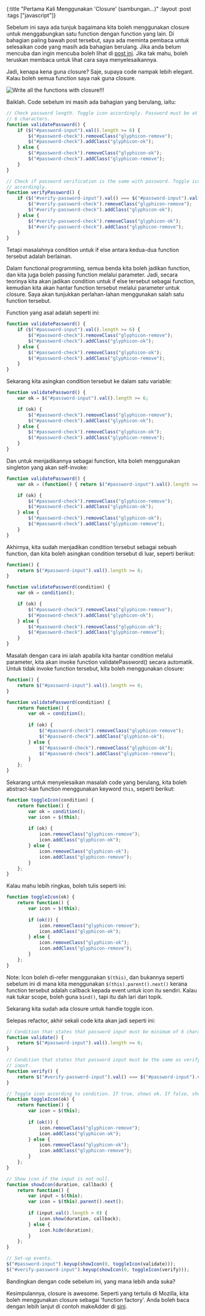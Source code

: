 {:title "Pertama Kali Menggunakan 'Closure' (sambungan...)"
 :layout :post
 :tags  ["javascript"]}
 
 Sebelum ini saya ada tunjuk bagaimana kita boleh menggunakan closure untuk menggabungkan satu function dengan function yang lain. Di bahagian paling bawah post tersebut, saya ada meminta pembaca untuk selesaikan code yang masih ada bahagian berulang. Jika anda belum mencuba dan ingin mencuba boleh lihat di [post ini](/blog/2015/pertama-kali-menggunakan-closure.html). Jika tak mahu, boleh teruskan membaca untuk lihat cara saya menyelesaikannya.

Jadi, kenapa kena guna closure? Saje, supaya code nampak lebih elegant. Kalau boleh semua function saya nak guna closure.

![Write all the functions with closure!!!](/images/all-closures.png)

Baiklah. Code sebelum ini masih ada bahagian yang berulang, iaitu:

```javascript
// Check password length. Toggle icon accordingly. Password must be at least 
// 6 characters. 
function validatePassword() {
    if ($("#password-input").val().length >= 6) {
        $("#password-check").removeClass("glyphicon-remove");
        $("#password-check").addClass("glyphicon-ok");
    } else {
        $("#password-check").removeClass("glyphicon-ok");
        $("#password-check").addClass("glyphicon-remove");
    }
}

// Check if password verification is the same with password. Toggle icon
// accordingly.
function verifyPassword() {
    if ($("#verify-password-input").val() === $("#password-input").val()) {
        $("#verify-password-check").removeClass("glyphicon-remove");
        $("#verify-password-check").addClass("glyphicon-ok");
    } else {
        $("#verify-password-check").removeClass("glyphicon-ok");
        $("#verify-password-check").addClass("glyphicon-remove");
    }
}
```

Tetapi masalahnya condition untuk if else antara kedua-dua function tersebut adalah berlainan.

Dalam functional programming, semua benda kita boleh jadikan function, dan kita juga boleh passing function melalui parameter. Jadi, secara teorinya kita akan jadikan condition untuk if else tersebut sebagai function, kemudian kita akan hantar function tersebut melalui parameter untuk closure. Saya akan tunjukkan perlahan-lahan menggunakan salah satu function tersebut.

Function yang asal adalah seperti ini:

```javascript
function validatePassword() {
    if ($("#password-input").val().length >= 6) {
        $("#password-check").removeClass("glyphicon-remove");
        $("#password-check").addClass("glyphicon-ok");
    } else {
        $("#password-check").removeClass("glyphicon-ok");
        $("#password-check").addClass("glyphicon-remove");
    }
}
```

Sekarang kita asingkan condition tersebut ke dalam satu variable:

```javascript
function validatePassword() {
    var ok = $("#password-input").val().length >= 6;

    if (ok) {
        $("#password-check").removeClass("glyphicon-remove");
        $("#password-check").addClass("glyphicon-ok");
    } else {
        $("#password-check").removeClass("glyphicon-ok");
        $("#password-check").addClass("glyphicon-remove");
    }
}
```

Dan untuk menjadikannya sebagai function, kita boleh menggunakan singleton yang akan self-invoke:


```javascript
function validatePassword() {
    var ok = (function() { return $("#password-input").val().length >= 6; })();

    if (ok) {
        $("#password-check").removeClass("glyphicon-remove");
        $("#password-check").addClass("glyphicon-ok");
    } else {
        $("#password-check").removeClass("glyphicon-ok");
        $("#password-check").addClass("glyphicon-remove");
    }
}
```

Akhirnya, kita sudah menjadikan condition tersebut sebagai sebuah function, dan kita boleh asingkan condition tersebut di luar, seperti berikut:

```javascript
function() {
    return $("#password-input").val().length >= 6;
}

function validatePassword(condition) {
    var ok = condition();

    if (ok) {
        $("#password-check").removeClass("glyphicon-remove");
        $("#password-check").addClass("glyphicon-ok");
    } else {
        $("#password-check").removeClass("glyphicon-ok");
        $("#password-check").addClass("glyphicon-remove");
    }
}
```

Masalah dengan cara ini ialah apabila kita hantar condition melalui parameter, kita akan invoke function validatePassword() secara automatik. Untuk tidak invoke function tersebut, kita boleh menggunakan closure:

```javascript
function() {
    return $("#password-input").val().length >= 6;
}

function validatePassword(condition) {
    return function() {
        var ok = condition();
        
        if (ok) {
            $("#password-check").removeClass("glyphicon-remove");
            $("#password-check").addClass("glyphicon-ok");
        } else {
            $("#password-check").removeClass("glyphicon-ok");
            $("#password-check").addClass("glyphicon-remove");
        }
    };
}
```

Sekarang untuk menyelesaikan masalah code yang berulang, kita boleh abstract-kan function menggunakan keyword `this`, seperti berikut:

```javascript
function toggleIcon(condition) {
    return function() {
        var ok = condition();
        var icon = $(this);
        
        if (ok) {
            icon.removeClass("glyphicon-remove");
            icon.addClass("glyphicon-ok");
        } else {
            icon.removeClass("glyphicon-ok");
            icon.addClass("glyphicon-remove");
        }
    };
}
```

Kalau mahu lebih ringkas, boleh tulis seperti ini:

```javascript
function toggleIcon(ok) {
    return function() {
        var icon = $(this);
        
        if (ok()) {
            icon.removeClass("glyphicon-remove");
            icon.addClass("glyphicon-ok");
        } else {
            icon.removeClass("glyphicon-ok");
            icon.addClass("glyphicon-remove");
        }
    };
}
```

Note: Icon boleh di-refer menggunakan `$(this)`, dan bukannya seperti sebelum ini di mana kita menggunakan `$(this).parent().next()` kerana function tersebut adalah callback kepada event untuk icon itu sendiri. Kalau nak tukar scope, boleh guna `bind()`, tapi itu dah lari dari topik.

Sekarang kita sudah ada closure untuk handle toggle icon.

Selepas refactor, akhir sekali code kita akan jadi seperti ini:

```javascript
// Condition that states that password input must be minimum of 6 characters.
function validate() {
    return $("#password-input").val().length >= 6;
}

// Condition that states that password input must be the same as verify password
// input.
function verify() {
    return $("#verify-password-input").val() === $("#password-input").val();
}

// Toggle icon according to condition. If true, shows ok. If false, shows cross.
function toggleIcon(ok) {
    return function() {
        var icon = $(this);
        
        if (ok()) {
            icon.removeClass("glyphicon-remove");
            icon.addClass("glyphicon-ok");
        } else {
            icon.removeClass("glyphicon-ok");
            icon.addClass("glyphicon-remove");
        }
    };
}

// Show icon if the input is not null.
function showIcon(duration, callback) {
    return function() {
        var input = $(this);
        var icon = $(this).parent().next();
        
        if (input.val().length > 0) {
            icon.show(duration, callback);
        } else {
            icon.hide(duration);
        }
    };
}

// Set-up events.
$("#password-input").keyup(showIcon(0, toggleIcon(validate)));
$("#verify-password-input").keyup(showIcon(0, toggleIcon(verify)));
```

Bandingkan dengan code sebelum ini, yang mana lebih anda suka?

Kesimpulannya, closure is awesome. Seperti yang tertulis di Mozilla, kita boleh menggunakan closure sebagai 'function factory'. Anda boleh baca dengan lebih lanjut di contoh makeAdder di [sini](https://developer.mozilla.org/en-US/docs/Web/JavaScript/Closures#Closure).
